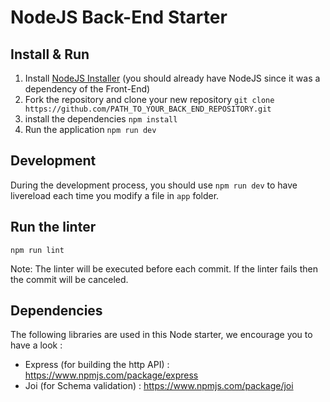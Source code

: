 # NodeJS Back-End Starter

## Install & Run

1. Install [NodeJS Installer](https://nodejs.org/en/download/) (you should already have NodeJS since it was a dependency of the Front-End)
2. Fork the repository and clone your new repository `git clone https://github.com/PATH_TO_YOUR_BACK_END_REPOSITORY.git`
3. install the dependencies `npm install`
4. Run the application `npm run dev`

## Development

During the development process, you should use `npm run dev` to have livereload each time you modify a file in `app` folder.

## Run the linter

```
npm run lint
```

Note: The linter will be executed before each commit. If the linter fails then the commit will be canceled.

## Dependencies

The following libraries are used in this Node starter, we encourage you to have a look :

-   Express (for building the http API) : https://www.npmjs.com/package/express
-   Joi (for Schema validation) : https://www.npmjs.com/package/joi
